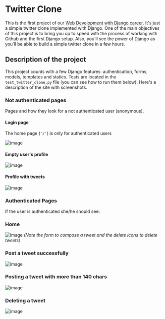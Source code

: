 # Twitter Clone

This is the first project of our [Web Development with Django career](https://rmotr.com/web-development-django-python-course). It's just a simple twitter clone implemented with Django. One of the main objectives of this project is to bring you up to speed with the process of working with Github and the first Django setup. Also, you'll see the power of Django as you'll be able to build a simple twitter clone in a few hours.

## Description of the project

This project counts with a few Django features: authentication, forms, models, templates and statics. Tests are located in the `test_twitter_clone.py` file (you can see how to run them below). Here's a description of the site with screenshots.

### Not authenticated pages

Pages and how they look for a not authenticated user (anonymous).

#### Login page

The home page (`'/'`) is only for authenticated users

![image](https://cloud.githubusercontent.com/assets/872296/17901146/8b9b27be-6938-11e6-8b7f-3b03dc6065fa.png)

#### Empty user's profile

![image](https://cloud.githubusercontent.com/assets/872296/17901227/dd1947e2-6938-11e6-89f2-7b6058ce83f7.png)

#### Profile with tweets

![image](https://cloud.githubusercontent.com/assets/872296/17901272/0e5a9b62-6939-11e6-9dc4-6c6f88fc1d62.png)

### Authenticated Pages

If the user is authenticated she/he should see:

### Home

![image](https://cloud.githubusercontent.com/assets/872296/17901320/411661e4-6939-11e6-8222-ccb12062b4ca.png)
_(Note the form to compose a tweet and the delete icons to delete tweets)_

### Post a tweet successfully

![image](https://cloud.githubusercontent.com/assets/872296/17901393/95ac5ea2-6939-11e6-920d-734261dcf252.png)


### Posting a tweet with more than 140 chars

![image](https://cloud.githubusercontent.com/assets/872296/17901520/1f5ef5f6-693a-11e6-89b6-30fd5610790e.png)

### Deleting a tweet

![image](https://cloud.githubusercontent.com/assets/872296/17901533/36b92212-693a-11e6-9141-9e2f52048011.png)
